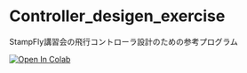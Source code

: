 # Controller_desigen_exercise
StampFly講習会の飛行コントローラ設計のための参考プログラム

[![Open In Colab](https://colab.research.google.com/assets/colab-badge.svg)](https://colab.research.google.com/github/M5Fly-kanazawa/Controller_desigen_exercise/blob/main/notebooks/install.ipynb)
